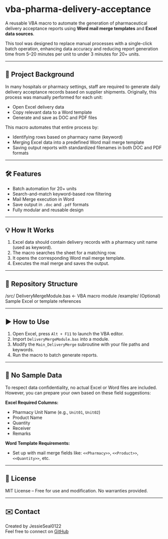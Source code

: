 # vba-pharma-delivery-acceptance

A reusable VBA macro to automate the generation of pharmaceutical delivery acceptance reports using **Word mail merge templates** and **Excel data sources**.

This tool was designed to replace manual processes with a single-click batch operation, enhancing data accuracy and reducing report generation time from 5–20 minutes per unit to under 3 minutes for 20+ units.

---

## 📌 Project Background

In many hospitals or pharmacy settings, staff are required to generate daily delivery acceptance records based on supplier shipments. Originally, this process was manually performed for each unit:

- Open Excel delivery data  
- Copy relevant data to a Word template  
- Generate and save as DOC and PDF files  

This macro automates that entire process by:
- Identifying rows based on pharmacy name (keyword)
- Merging Excel data into a predefined Word mail merge template
- Saving output reports with standardized filenames in both DOC and PDF formats

---

## 🛠 Features

- Batch automation for 20+ units
- Search-and-match keyword-based row filtering
- Mail Merge execution in Word
- Save output in `.doc` and `.pdf` formats
- Fully modular and reusable design

---

## 💡 How It Works

1. Excel data should contain delivery records with a pharmacy unit name (used as keyword).
2. The macro searches the sheet for a matching row.
3. It opens the corresponding Word mail merge template.
4. Executes the mail merge and saves the output.

---

## 📁 Repository Structure
/src/ DeliveryMergeModule.bas ← VBA macro module /example/ (Optional) Sample Excel or template references


---

## ▶️ How to Use

1. Open Excel, press `Alt + F11` to launch the VBA editor.  
2. Import `DeliveryMergeModule.bas` into a module.  
3. Modify the `Main_DeliveryMerge` subroutine with your file paths and keywords.  
4. Run the macro to batch generate reports.  

---

## 🚫 No Sample Data

To respect data confidentiality, no actual Excel or Word files are included.  
However, you can prepare your own based on these field suggestions:

**Excel Required Columns:**
- Pharmacy Unit Name (e.g., `Unit01`, `Unit02`)
- Product Name
- Quantity
- Receiver
- Remarks

**Word Template Requirements:**
- Set up with mail merge fields like: `<<Pharmacy>>`, `<<Product>>`, `<<Quantity>>`, etc.

---

## 🧩 License

MIT License – Free for use and modification. No warranties provided.

---

## ✉️ Contact

Created by JessieSeal0122  
Feel free to connect on [GitHub](https://github.com/JessieSeal0122)
